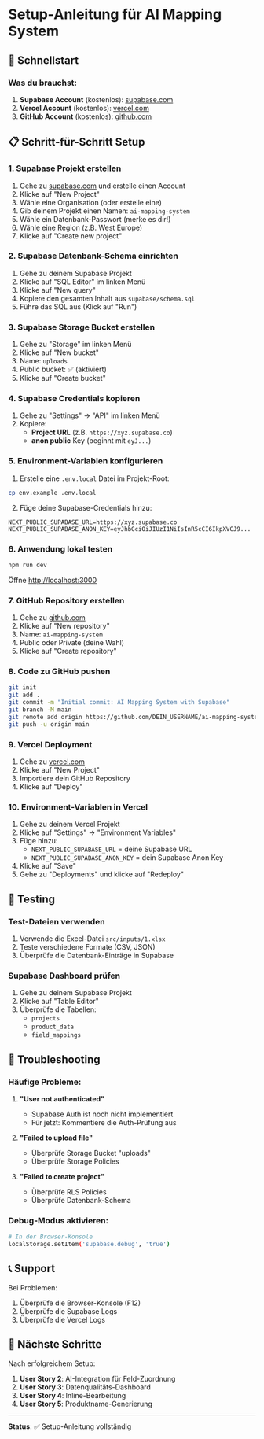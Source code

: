 # Setup-Anleitung für AI Mapping System

## 🚀 Schnellstart

### Was du brauchst:

1. **Supabase Account** (kostenlos): [supabase.com](https://supabase.com)
2. **Vercel Account** (kostenlos): [vercel.com](https://vercel.com)
3. **GitHub Account** (kostenlos): [github.com](https://github.com)

## 📋 Schritt-für-Schritt Setup

### 1. Supabase Projekt erstellen

1. Gehe zu [supabase.com](https://supabase.com) und erstelle einen Account
2. Klicke auf "New Project"
3. Wähle eine Organisation (oder erstelle eine)
4. Gib deinem Projekt einen Namen: `ai-mapping-system`
5. Wähle ein Datenbank-Passwort (merke es dir!)
6. Wähle eine Region (z.B. West Europe)
7. Klicke auf "Create new project"

### 2. Supabase Datenbank-Schema einrichten

1. Gehe zu deinem Supabase Projekt
2. Klicke auf "SQL Editor" im linken Menü
3. Klicke auf "New query"
4. Kopiere den gesamten Inhalt aus `supabase/schema.sql`
5. Führe das SQL aus (Klick auf "Run")

### 3. Supabase Storage Bucket erstellen

1. Gehe zu "Storage" im linken Menü
2. Klicke auf "New bucket"
3. Name: `uploads`
4. Public bucket: ✅ (aktiviert)
5. Klicke auf "Create bucket"

### 4. Supabase Credentials kopieren

1. Gehe zu "Settings" → "API" im linken Menü
2. Kopiere:
   - **Project URL** (z.B. `https://xyz.supabase.co`)
   - **anon public** Key (beginnt mit `eyJ...`)

### 5. Environment-Variablen konfigurieren

1. Erstelle eine `.env.local` Datei im Projekt-Root:
```bash
cp env.example .env.local
```

2. Füge deine Supabase-Credentials hinzu:
```env
NEXT_PUBLIC_SUPABASE_URL=https://xyz.supabase.co
NEXT_PUBLIC_SUPABASE_ANON_KEY=eyJhbGciOiJIUzI1NiIsInR5cCI6IkpXVCJ9...
```

### 6. Anwendung lokal testen

```bash
npm run dev
```

Öffne [http://localhost:3000](http://localhost:3000)

### 7. GitHub Repository erstellen

1. Gehe zu [github.com](https://github.com)
2. Klicke auf "New repository"
3. Name: `ai-mapping-system`
4. Public oder Private (deine Wahl)
5. Klicke auf "Create repository"

### 8. Code zu GitHub pushen

```bash
git init
git add .
git commit -m "Initial commit: AI Mapping System with Supabase"
git branch -M main
git remote add origin https://github.com/DEIN_USERNAME/ai-mapping-system.git
git push -u origin main
```

### 9. Vercel Deployment

1. Gehe zu [vercel.com](https://vercel.com)
2. Klicke auf "New Project"
3. Importiere dein GitHub Repository
4. Klicke auf "Deploy"

### 10. Environment-Variablen in Vercel

1. Gehe zu deinem Vercel Projekt
2. Klicke auf "Settings" → "Environment Variables"
3. Füge hinzu:
   - `NEXT_PUBLIC_SUPABASE_URL` = deine Supabase URL
   - `NEXT_PUBLIC_SUPABASE_ANON_KEY` = dein Supabase Anon Key
4. Klicke auf "Save"
5. Gehe zu "Deployments" und klicke auf "Redeploy"

## 🧪 Testing

### Test-Dateien verwenden

1. Verwende die Excel-Datei `src/inputs/1.xlsx`
2. Teste verschiedene Formate (CSV, JSON)
3. Überprüfe die Datenbank-Einträge in Supabase

### Supabase Dashboard prüfen

1. Gehe zu deinem Supabase Projekt
2. Klicke auf "Table Editor"
3. Überprüfe die Tabellen:
   - `projects`
   - `product_data`
   - `field_mappings`

## 🔧 Troubleshooting

### Häufige Probleme:

1. **"User not authenticated"**
   - Supabase Auth ist noch nicht implementiert
   - Für jetzt: Kommentiere die Auth-Prüfung aus

2. **"Failed to upload file"**
   - Überprüfe Storage Bucket "uploads"
   - Überprüfe Storage Policies

3. **"Failed to create project"**
   - Überprüfe RLS Policies
   - Überprüfe Datenbank-Schema

### Debug-Modus aktivieren:

```bash
# In der Browser-Konsole
localStorage.setItem('supabase.debug', 'true')
```

## 📞 Support

Bei Problemen:

1. Überprüfe die Browser-Konsole (F12)
2. Überprüfe die Supabase Logs
3. Überprüfe die Vercel Logs

## 🎯 Nächste Schritte

Nach erfolgreichem Setup:

1. **User Story 2**: AI-Integration für Feld-Zuordnung
2. **User Story 3**: Datenqualitäts-Dashboard
3. **User Story 4**: Inline-Bearbeitung
4. **User Story 5**: Produktname-Generierung

---

**Status**: ✅ Setup-Anleitung vollständig 